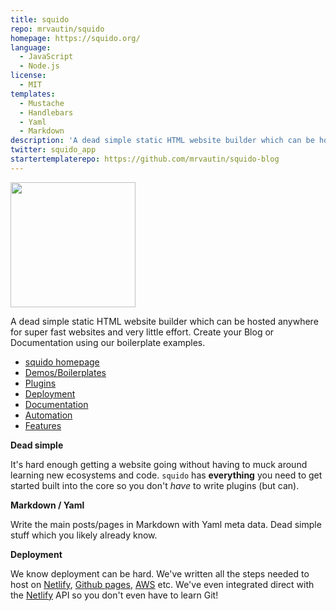 ```yaml
---
title: squido
repo: mrvautin/squido
homepage: https://squido.org/
language:
  - JavaScript
  - Node.js
license:
  - MIT
templates:
  - Mustache
  - Handlebars
  - Yaml
  - Markdown
description: 'A dead simple static HTML website builder which can be hosted anywhere for super fast websites and very little effort. Create your Blog or Documentation using our boilerplate examples.'
twitter: squido_app
startertemplaterepo: https://github.com/mrvautin/squido-blog
---
```


<img src="https://raw.githubusercontent.com/mrvautin/squido/main/docs/images/squido.svg" width="200px" height="200px">

A dead simple static HTML website builder which can be hosted anywhere for super fast websites and very little effort. Create your Blog or Documentation using our boilerplate examples.

- [squido homepage](https://squido.org/)
- [Demos/Boilerplates](https://squido.org/demo-websites/)
- [Plugins](https://docs.squido.org/plugins/)
- [Deployment](https://docs.squido.org/deployment-and-hosting/)
- [Documentation](https://docs.squido.org/)
- [Automation](https://docs.squido.org/post-build-tasks/)
- [Features](https://squido.org/features/)

**Dead simple**

It's hard enough getting a website going without having to muck around learning new ecosystems and code. 
`squido` has **everything** you need to get started built into the core so you don't *have* to write plugins (but can). 

**Markdown / Yaml**

Write the main posts/pages in Markdown with Yaml meta data. Dead simple stuff which you likely already know.

**Deployment**

We know deployment can be hard. We've written all the steps needed to host on [Netlify](https://netlify.com), [Github pages](https://pages.github.com/), [AWS](https://console.aws.amazon.com/amplify/home) etc. 
We've even integrated direct with the [Netlify](https://netlify.com) API so you don't even have to learn Git! 
